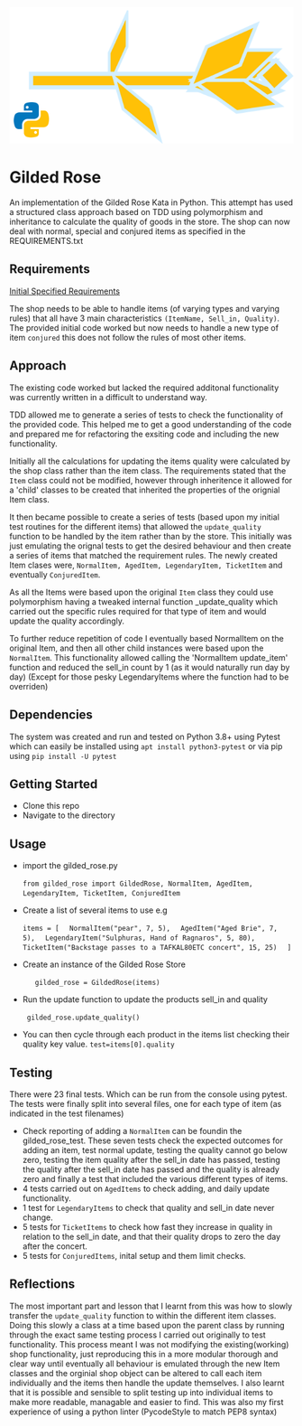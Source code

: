 ![GildedRose](gilded_rose.png)

# Gilded Rose
An implementation of the Gilded Rose Kata in Python.  This attempt has used a structured class approach based on TDD using polymorphism and inheritance to calculate the quality of goods in the store.  The shop can now deal with normal, special and conjured items as specified in the REQUIREMENTS.txt

## Requirements
[Initial Specified Requirements](REQUIREMENTS.txt)

The shop needs to be able to handle items (of varying types and varying rules) that all have 3 main characteristics ```(ItemName, Sell_in, Quality)```.  The provided initial code worked but now needs to handle a new type of item ```conjured``` this does not follow the rules of most other items.

## Approach
The existing code worked but lacked the required additonal functionality was currently written in a difficult to understand way.

TDD allowed me to generate a series of tests to check the functionality of the provided code.  This helped me to get a good understanding of the code and prepared me for refactoring the exsiting code and including the new functionality.

Initially all the calculations for updating the items quality were calculated by the shop class rather than the item class.  The requirements stated that the ```Item``` class could not be modified, however through inheritence it allowed for a 'child' classes to be created that inherited the properties of the orignial Item class.

It then became possible to create a series of tests (based upon my initial test routines for the different items) that allowed the ```update_quality``` function to be handled by the item rather than by the store.  This initially was just emulating the orignal tests to get the desired behaviour and then create a series of items that matched the requirement rules.  The newly created Item clases were, ```NormalItem, AgedItem, LegendaryItem, TicketItem``` and eventually ```ConjuredItem```.

As all the Items were based upon the original ```Item``` class they could use polymorphism having a tweaked internal function _update_quality which carried out the specific rules required for that type of item and would update the quality accordingly.  

To further reduce repetition of code I eventually based NormalItem on the original Item, and then all other child instances were based upon the ```NormalItem```.  This functionality allowed calling the 'NormalItem update_item' function and reduced the sell_in count by 1 (as it would naturally run day by day) (Except for those pesky LegendaryItems where the function had to be overriden)

## Dependencies
The system was created and run and tested on Python 3.8+ using Pytest which can easily be installed using ```apt install python3-pytest``` or via pip using ```pip install -U pytest```

## Getting Started
- Clone this repo
- Navigate to the directory

## Usage
- import the gilded_rose.py

    ```from gilded_rose import GildedRose, NormalItem, AgedItem, LegendaryItem, TicketItem, ConjuredItem```

- Create a list of several items to use e.g

  ```items = [```
     ```   NormalItem("pear", 7, 5), ```
     ```   AgedItem("Aged Brie", 7, 5), ```
     ```   LegendaryItem("Sulphuras, Hand of Ragnaros", 5, 80), ```
     ```   TicketItem("Backstage passes to a TAFKAL80ETC concert", 15, 25)```
     ```   ] ```
- Create an instance of the Gilded Rose Store

    ```    gilded_rose = GildedRose(items) ```
- Run the update function to update the products sell_in and quality

    ``` gilded_rose.update_quality()```
- You can then cycle through each product in the items list checking their quality key value.
```test=items[0].quality```

## Testing
There were 23 final tests.  Which can be run from the console using pytest.  The tests were finally split into several files, one for each type of item (as indicated in the test filenames)
- Check reporting of adding a ```NormalItem``` can be foundin the gilded_rose_test.  These seven tests check the expected outcomes for adding an item, test normal update, testing the quality cannot go below zero, testing the item quality after the sell_in date has passed, testing the quality after the sell_in date has passed and the quality is already zero and finally a test that included the various different types of items.
- 4 tests carried out on ```AgedItems``` to check adding, and daily update functionality.
- 1 test for ```LegendaryItems``` to check that quality and sell_in date never change.
- 5 tests for ```TicketItems``` to check how fast they increase in quality in relation to the sell_in date, and that their quality drops to zero the day after the concert.
- 5 tests for ```ConjuredItems```, inital setup and them limit checks.

## Reflections
The most important part and lesson that I learnt from this was how to slowly transfer the ```update_quality``` function to within the different item classes.  Doing this slowly a class at a time based upon the parent class by running through the exact same testing process I carried out originally to test functionality.  This process meant I was not modifying the existing(working) shop functionality, just reproducing this in a more modular thorough and clear way until eventually all behaviour is emulated through the new Item classes and the orginial shop object can be altered to call each item individually and the items then handle the update themselves.  I also learnt that it is possible and sensible to split testing up into individual items to make more readable, managable and easier to find.  This was also my first experience of using a python linter (PycodeStyle to match PEP8 syntax)
